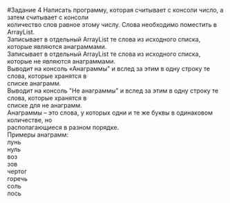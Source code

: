 #Задание 4
Написать программу, которая считывает с консоли число, а затем считывает с консоли              <br/>
количество слов равное этому числу. Слова необходимо поместить в ArrayList.                     <br/>
Записывает в отдельный ArrayList те слова из исходного списка, которые являются анаграммами.    <br/>
Записывает в отдельный ArrayList те слова из исходного списка, которые не являются анаграммами. <br/>
Выводит на консоль «Анаграммы" и вслед за этим в одну строку те слова, которые хранятся в       <br/>
списке анаграмм.                                                                                <br/>
Выводит на консоль "Не анаграммы" и вслед за этим в одну строку те слова, которые хранятся в    <br/>
списке для не анаграмм.                                                                         <br/>
Анаграммы – это слова, у которых одни и те же буквы в одинаковом количестве, но                 <br/>
располагающиеся в разном порядке.                                                               <br/>
Примеры анаграмм:                                                                               <br/>
лунь                                                                                            <br/>
нуль                                                                                            <br/>
воз                                                                                             <br/>
зов                                                                                             <br/>
чертог                                                                                          <br/>
горечь                                                                                          <br/>
соль                                                                                            <br/>
лось                                                                                            <br/>